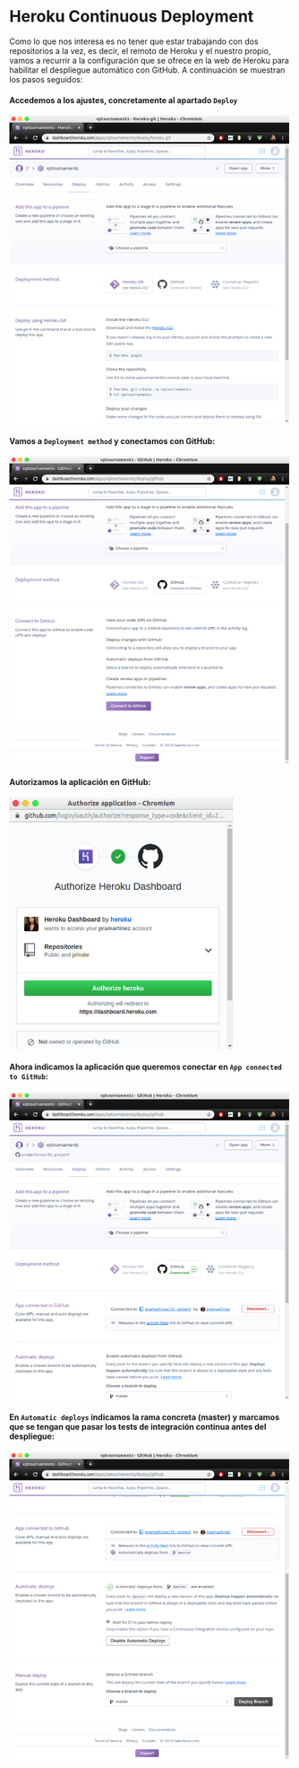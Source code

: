 # Heroku Continuous Deployment

Como lo que nos interesa es no tener que estar trabajando con dos repositorios a la vez, es decir, el remoto de Heroku y el nuestro propio, vamos a recurrir a la configuración que se ofrece en la web de Heroku para habilitar el despliegue automático con GitHub. A continuación se muestran los pasos seguidos:

#### Accedemos a los ajustes, concretamente al apartado ```Deploy``` 

<img src=./images/h1.png width="500" height="550" />


####  Vamos a ```Deployment method``` y conectamos con GitHub:

<img src=./images/h2.png width="500" height="550" />

#### Autorizamos la aplicación en GitHub:

<img src=./images/h3.png width="400" height="450" />

#### Ahora indicamos la aplicación que queremos conectar en ```App connected to GitHub```:

<img src=./images/h4.png width="500" height="550" />

#### En ```Automatic deploys``` indicamos la rama concreta (master) y marcamos que se tengan que pasar los tests de integración continua antes del despliegue:

<img src=./images/h7.png width="500" height="550" />

